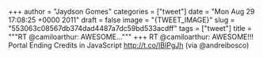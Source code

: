 
+++
author = "Jaydson Gomes"
categories = ["tweet"]
date = "Mon Aug 29 17:08:25 +0000 2011"
draft = false
image = "{TWEET_IMAGE}"
slug = "553063c08567db374dad4487a7dc59bd533acdff"
tags = ["tweet"]
title = """RT @camiloarthur: AWESOME..."""
+++
RT @camiloarthur: AWESOME!!! Portal Ending Credits in JavaScript http://t.co/IBIPgJh (via @andreibosco)
